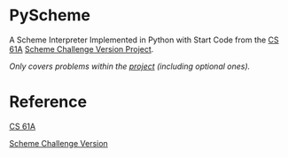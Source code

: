 # PyScheme
A Scheme Interpreter Implemented in Python with Start Code from the [CS 61A](https://cs61a.org/) [Scheme Challenge Version Project](https://cs61a.org/proj/scheme_stubbed/).

_Only covers problems within the [project](https://cs61a.org/proj/scheme_stubbed/) (including optional ones)._

# Reference
[CS 61A](https://cs61a.org/)

[Scheme Challenge Version](https://cs61a.org/proj/scheme_stubbed/)

